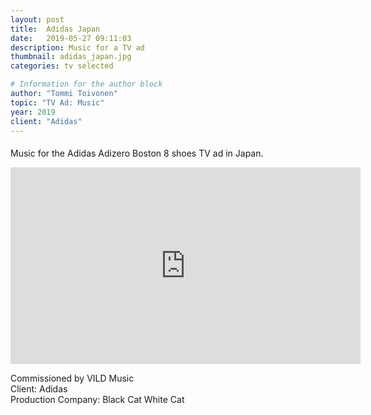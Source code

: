 ```yaml
---
layout: post
title:  Adidas Japan
date:   2019-05-27 09:11:03
description: Music for a TV ad
thumbnail: adidas_japan.jpg
categories: tv selected

# Information for the author block
author: "Tommi Toivonen"
topic: "TV Ad: Music"
year: 2019
client: "Adidas"
---
```


#### 

Music for the Adidas Adizero Boston 8 shoes TV ad in Japan.

<iframe width="560" height="315" src="https://www.youtube.com/embed/iwDxSePMHxg" frameborder="0" allow="accelerometer; autoplay; encrypted-media; gyroscope; picture-in-picture" allowfullscreen></iframe>

Commissioned by VILD Music  
Client: Adidas  
Production Company: Black Cat White Cat
